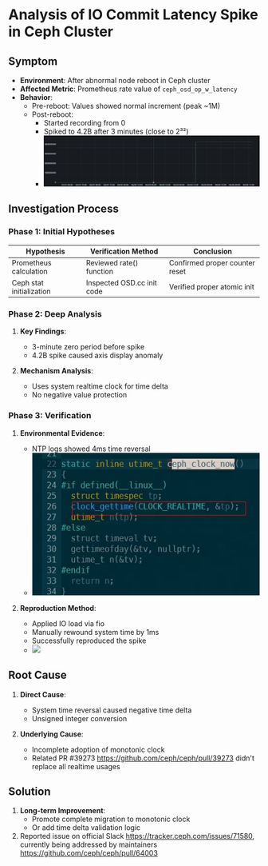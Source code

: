 # Analysis of IO Commit Latency Spike in Ceph Cluster

## Symptom
- **Environment**: After abnormal node reboot in Ceph cluster
- **Affected Metric**: Prometheus rate value of `ceph_osd_op_w_latency`
- **Behavior**:
  - Pre-reboot: Values showed normal increment (peak ~1M)
  - Post-reboot: 
    - Started recording from 0
    - Spiked to 4.2B after 3 minutes (close to 2³²)
    - ![1cbdc1281f3f34a96a1cf40b55d69e44.jpg|600](https://raw.githubusercontent.com/YLShiJustFly/picturebed/main/images/1cbdc1281f3f34a96a1cf40b55d69e44.jpg)

## Investigation Process
### Phase 1: Initial Hypotheses
| Hypothesis               | Verification Method          | Conclusion                      |
|--------------------------|------------------------------|---------------------------------|
| Prometheus calculation   | Reviewed rate() function     | Confirmed proper counter reset  |
| Ceph stat initialization | Inspected OSD.cc init code   | Verified proper atomic init     |

### Phase 2: Deep Analysis
1. **Key Findings**:
   - 3-minute zero period before spike
   - 4.2B spike caused axis display anomaly

2. **Mechanism Analysis**:
   - Uses system realtime clock for time delta
   - No negative value protection

### Phase 3: Verification
1. **Environmental Evidence**:
   - NTP logs showed 4ms time reversal
   - ![image.png|600](https://raw.githubusercontent.com/YLShiJustFly/picturebed/main/images/20250608172327.png)

2. **Reproduction Method**:
   - Applied IO load via fio
   - Manually rewound system time by 1ms
   - Successfully reproduced the spike
   - ![](https://popofp.vipfp.ps.netease.com/file/684162b6d5dbab9ee1d1d45251JL0trO01)

## Root Cause
1. **Direct Cause**:
   - System time reversal caused negative time delta
   - Unsigned integer conversion

2. **Underlying Cause**:
   - Incomplete adoption of monotonic clock
   - Related PR #39273 <https://github.com/ceph/ceph/pull/39273> didn't replace all realtime usages

## Solution
1. **Long-term Improvement**:
   - Promote complete migration to monotonic clock
   - Or add time delta validation logic
2. Reported issue on official Slack <https://tracker.ceph.com/issues/71580>, currently being addressed by maintainers <https://github.com/ceph/ceph/pull/64003>
